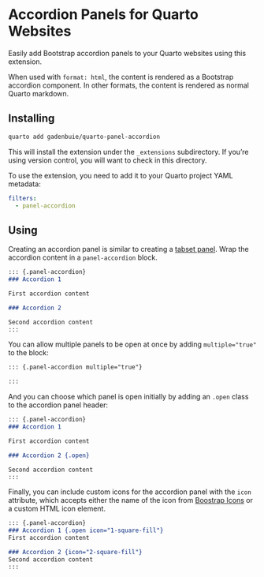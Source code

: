 # Accordion Panels for Quarto Websites


Easily add Bootstrap accordion panels to your Quarto websites using this
extension.

When used with `format: html`, the content is rendered as a Bootstrap
accordion component. In other formats, the content is rendered as normal
Quarto markdown.

## Installing

``` bash
quarto add gadenbuie/quarto-panel-accordion
```

This will install the extension under the `_extensions` subdirectory. If
you’re using version control, you will want to check in this directory.

To use the extension, you need to add it to your Quarto project YAML
metadata:

``` yaml
filters:
  - panel-accordion
```

## Using

Creating an accordion panel is similar to creating a [tabset
panel](https://quarto.org/docs/output-formats/html-basics.html#tabsets).
Wrap the accordion content in a `panel-accordion` block.

``` markdown
::: {.panel-accordion}
### Accordion 1

First accordion content

### Accordion 2

Second accordion content
:::
```

You can allow multiple panels to be open at once by adding
`multiple="true"` to the block:

``` markdown
::: {.panel-accordion multiple="true"}

:::
```

And you can choose which panel is open initially by adding an `.open`
class to the accordion panel header:

``` markdown
::: {.panel-accordion}
### Accordion 1

First accordion content

### Accordion 2 {.open}

Second accordion content
:::
```

Finally, you can include custom icons for the accordion panel with the
`icon` attribute, which accepts either the name of the icon from
[Boostrap Icons](https://icons.getbootstrap.com/) or a custom HTML icon
element.

``` markdown
::: {.panel-accordion}
### Accordion 1 {.open icon="1-square-fill"}
First accordion content

### Accordion 2 {icon="2-square-fill"}
Second accordion content
:::
```
